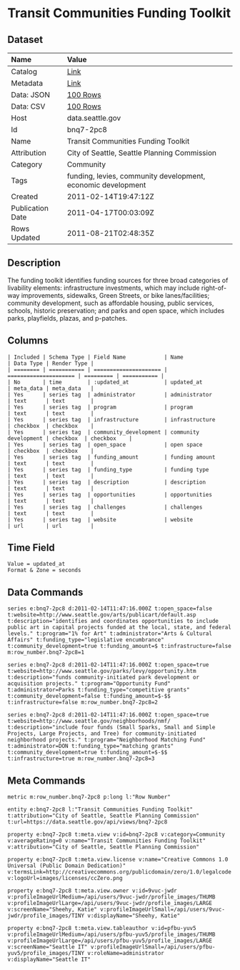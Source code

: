 # Transit Communities Funding Toolkit

## Dataset

| Name | Value |
| :--- | :---- |
| Catalog | [Link](https://catalog.data.gov/dataset/transit-communities-funding-toolkit-a7336) |
| Metadata | [Link](https://data.seattle.gov/api/views/bnq7-2pc8) |
| Data: JSON | [100 Rows](https://data.seattle.gov/api/views/bnq7-2pc8/rows.json?max_rows=100) |
| Data: CSV | [100 Rows](https://data.seattle.gov/api/views/bnq7-2pc8/rows.csv?max_rows=100) |
| Host | data.seattle.gov |
| Id | bnq7-2pc8 |
| Name | Transit Communities Funding Toolkit |
| Attribution | City of Seattle, Seattle Planning Commission |
| Category | Community |
| Tags | funding, levies, community development, economic development |
| Created | 2011-02-14T19:47:12Z |
| Publication Date | 2011-04-17T00:03:09Z |
| Rows Updated | 2011-08-21T02:48:35Z |

## Description

The funding toolkit identifies funding sources for three broad categories of livability elements: infrastructure investments, which may include right-of-way improvements, sidewalks, Green Streets, or bike lanes/facilities; community development, such as affordable housing, public services, schools, historic preservation; and parks and open space, which includes parks, playfields, plazas, and p-patches.

## Columns

```ls
| Included | Schema Type | Field Name            | Name                  | Data Type | Render Type |
| ======== | =========== | ===================== | ===================== | ========= | =========== |
| No       | time        | :updated_at           | updated_at            | meta_data | meta_data   |
| Yes      | series tag  | administrator         | administrator         | text      | text        |
| Yes      | series tag  | program               | program               | text      | text        |
| Yes      | series tag  | infrastructure        | infrastructure        | checkbox  | checkbox    |
| Yes      | series tag  | community_development | community development | checkbox  | checkbox    |
| Yes      | series tag  | open_space            | open space            | checkbox  | checkbox    |
| Yes      | series tag  | funding_amount        | funding amount        | text      | text        |
| Yes      | series tag  | funding_type          | funding type          | text      | text        |
| Yes      | series tag  | description           | description           | text      | text        |
| Yes      | series tag  | opportunities         | opportunities         | text      | text        |
| Yes      | series tag  | challenges            | challenges            | text      | text        |
| Yes      | series tag  | website               | website               | url       | url         |
```

## Time Field

```ls
Value = updated_at
Format & Zone = seconds
```

## Data Commands

```ls
series e:bnq7-2pc8 d:2011-02-14T11:47:16.000Z t:open_space=false t:website=http://www.seattle.gov/arts/publicart/default.asp t:description="identifies and coordinates opportunities to include public art in capital projects funded at the local, state, and federal levels." t:program="1% for Art" t:administrator="Arts & Cultural Affairs" t:funding_type="legislative encumbrance" t:community_development=true t:funding_amount=$ t:infrastructure=false m:row_number.bnq7-2pc8=1

series e:bnq7-2pc8 d:2011-02-14T11:47:16.000Z t:open_space=true t:website=http://www.seattle.gov/parks/levy/opportunity.htm t:description="funds community-initiated park development or acquisition projects." t:program="Opportunity Fund" t:administrator=Parks t:funding_type="competitive grants" t:community_development=false t:funding_amount=$-$$ t:infrastructure=false m:row_number.bnq7-2pc8=2

series e:bnq7-2pc8 d:2011-02-14T11:47:16.000Z t:open_space=true t:website=http://www.seattle.gov/neighborhoods/nmf/ t:description="include four funds (Small Sparks, Small and Simple Projects, Large Projects, and Tree) for community-initiated neighborhood projects." t:program="Neighborhood Matching Fund" t:administrator=DON t:funding_type="matching grants" t:community_development=true t:funding_amount=$-$$ t:infrastructure=true m:row_number.bnq7-2pc8=3
```

## Meta Commands

```ls
metric m:row_number.bnq7-2pc8 p:long l:"Row Number"

entity e:bnq7-2pc8 l:"Transit Communities Funding Toolkit" t:attribution="City of Seattle, Seattle Planning Commission" t:url=https://data.seattle.gov/api/views/bnq7-2pc8

property e:bnq7-2pc8 t:meta.view v:id=bnq7-2pc8 v:category=Community v:averageRating=0 v:name="Transit Communities Funding Toolkit" v:attribution="City of Seattle, Seattle Planning Commission"

property e:bnq7-2pc8 t:meta.view.license v:name="Creative Commons 1.0 Universal (Public Domain Dedication)" v:termsLink=http://creativecommons.org/publicdomain/zero/1.0/legalcode v:logoUrl=images/licenses/ccZero.png

property e:bnq7-2pc8 t:meta.view.owner v:id=9vuc-jwdr v:profileImageUrlMedium=/api/users/9vuc-jwdr/profile_images/THUMB v:profileImageUrlLarge=/api/users/9vuc-jwdr/profile_images/LARGE v:screenName="Sheehy, Katie" v:profileImageUrlSmall=/api/users/9vuc-jwdr/profile_images/TINY v:displayName="Sheehy, Katie"

property e:bnq7-2pc8 t:meta.view.tableauthor v:id=pfbu-yuv5 v:profileImageUrlMedium=/api/users/pfbu-yuv5/profile_images/THUMB v:profileImageUrlLarge=/api/users/pfbu-yuv5/profile_images/LARGE v:screenName="Seattle IT" v:profileImageUrlSmall=/api/users/pfbu-yuv5/profile_images/TINY v:roleName=administrator v:displayName="Seattle IT"
```